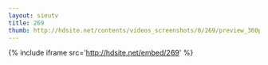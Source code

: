 ```yaml
---
layout: sieutv
title: 269
thumb: http://hdsite.net/contents/videos_screenshots/0/269/preview_360p.mp4.jpg
---
```

{% include iframe src='http://hdsite.net/embed/269' %}
 

